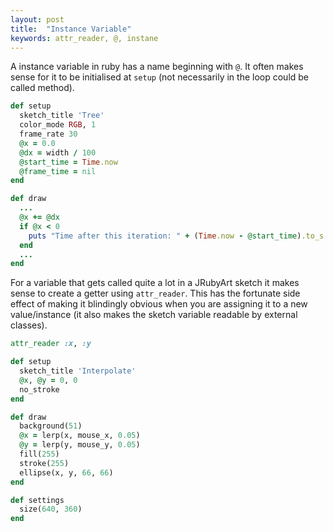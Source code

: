 ```yaml
---
layout: post
title:  "Instance Variable"
keywords: attr_reader, @, instane
---
```

A instance variable in ruby has a name beginning with `@`.  It often makes sense for it to be initialised at `setup` (not necessarily in the loop could be called method).

```ruby
def setup
  sketch_title 'Tree'
  color_mode RGB, 1
  frame_rate 30
  @x = 0.0
  @dx = width / 100
  @start_time = Time.now
  @frame_time = nil
end

def draw
  ...
  @x += @dx
  if @x < 0
    puts "Time after this iteration: " + (Time.now - @start_time).to_s
  end
  ...
end
```

For a variable that gets called quite a lot in a JRubyArt sketch it makes sense to create a getter using `attr_reader`. This has the fortunate side effect of making it blindingly obvious when you are assigning it to a new value/instance (it also makes the sketch variable readable by external classes).

```ruby
attr_reader :x, :y

def setup
  sketch_title 'Interpolate'
  @x, @y = 0, 0
  no_stroke
end

def draw
  background(51)
  @x = lerp(x, mouse_x, 0.05)
  @y = lerp(y, mouse_y, 0.05)
  fill(255)
  stroke(255)
  ellipse(x, y, 66, 66)
end

def settings
  size(640, 360)
end
```
